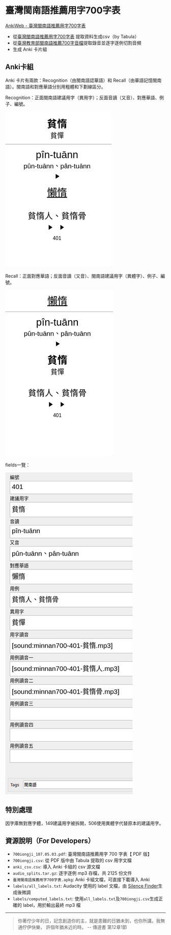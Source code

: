 # 臺灣閩南語推薦用字700字表

[AnkiWeb - 臺灣閩南語推薦用字700字表](https://ankiweb.net/shared/info/1891161765)

- 從[臺灣閩南語推薦用字700字表](https://ws.moe.edu.tw/001/Upload/userfiles/file/iongji/700iongji_1031222.pdf)
  提取資料生成csv（by Tabula）
- 從[臺灣教育部閩南語推薦700字音檔](http://prj.digimagic.com.tw/ntcmin700/index.htm)提取錄音並逐字逐例切割音頻
- 生成 Anki 卡片組

## Anki卡組

Anki 卡片有兩款：Recognition（由閩南語認華語）和 Recall（由華語記憶閩南語）。閩南語和對應華語分別用粗體和下劃線區分。

Recognition：正面閩南語建議用字（異用字）；反面音讀（又音）、對應華語、例子、編號。

![image](screenshots/recognition.png)

Recall：正面對應華語；反面音讀（又音）、閩南語建議用字（異體字）、例子、編號。

![image](screenshots/recall.png)

fields一覽：

![image](screenshots/fields.png)

## 特別處理

因字庫無對應字體，149建議用字被拆開，506使用異體字代替原本的建議用字。

## 資源說明（For Developers）

- `700iongji_107.05.03.pdf`: 臺灣閩南語推薦用字 700 字表【 PDF 版】
- `700iongji.csv`: 從 PDF 版中由 Tabula 提取的 csv 用字文檔
- `anki_csv.csv`: 導入 Anki 卡組的 csv 源文檔
- `audio_splits.tar.gz`: 逐字逐例 mp3 存檔，共 2125 份文件
- `臺灣閩南語推薦用字700字表.apkg`: Anki 卡組文檔，可直接下載導入 Anki
- `labels/all_labels.txt`: Audacity 使用的 label 文檔，由 [Silence Finder](https://manual.audacityteam.org/man/silence_finder_setting_parameters.html)生成後微調
- `labels/computed_labels.txt`: 使用`all_labels.txt`及`700iongji.csv`生成正確的 label，用於輸出最終 mp3 檔

---

> 你著佇少年的日，記念創造你的主，就是患難的日猶未到，也你所講，我無通佇伊快樂，
> 許個年猶未近的時。 -- 傳道書 第12章1節
